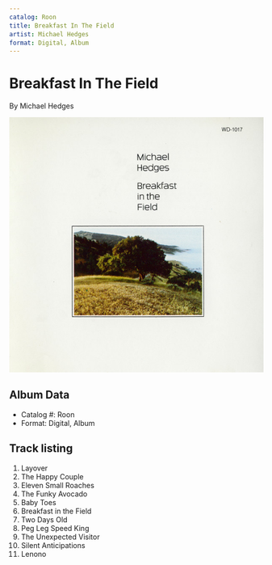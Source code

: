```yaml
---
catalog: Roon
title: Breakfast In The Field
artist: Michael Hedges
format: Digital, Album
---
```


# Breakfast In The Field

By Michael Hedges

![](../../assets/albumcovers/Michael_Hedges-Breakfast_In_The_Field.png)

## Album Data

- Catalog #: Roon
- Format: Digital, Album


## Track listing


1. Layover
2. The Happy Couple
3. Eleven Small Roaches
4. The Funky Avocado
5. Baby Toes
6. Breakfast in the Field
7. Two Days Old
8. Peg Leg Speed King
9. The Unexpected Visitor
10. Silent Anticipations
11. Lenono

